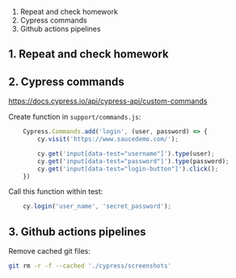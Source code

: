 1. Repeat and check homework
2. Cypress commands
3. Github actions pipelines


## 1. Repeat and check homework

## 2. Cypress commands

https://docs.cypress.io/api/cypress-api/custom-commands

Create function in `support/commands.js`:
```javascript
    Cypress.Commands.add('login', (user, password) => {
        cy.visit('https://www.saucedemo.com/');

        cy.get('input[data-test="username"]').type(user);
        cy.get('input[data-test="password"]').type(password);
        cy.get('input[data-test="login-button"]').click();
    })
```

Call this function within test:
```javascript
    cy.login('user_name', 'secret_password');
```

## 3. Github actions pipelines

Remove cached git files:
```bash
git rm -r -f --cached './cypress/screenshots'
```

